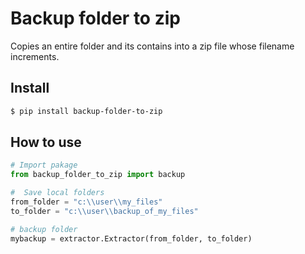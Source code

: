 # Backup folder to zip
Copies an entire folder and its contains into a zip file whose filename increments. 

## Install

``` bash
$ pip install backup-folder-to-zip
```

## How to use

``` python
# Import pakage
from backup_folder_to_zip import backup

#  Save local folders
from_folder = "c:\\user\\my_files"
to_folder = "c:\\user\\backup_of_my_files"

# backup folder 
mybackup = extractor.Extractor(from_folder, to_folder)
```

